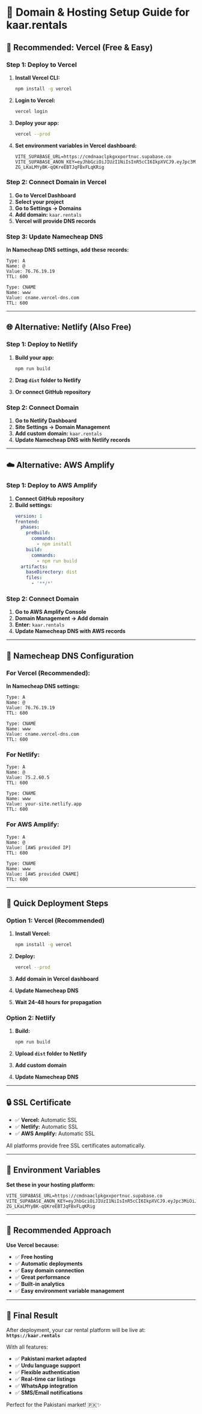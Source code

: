 # 🚀 Domain & Hosting Setup Guide for kaar.rentals

## 🎯 **Recommended: Vercel (Free & Easy)**

### **Step 1: Deploy to Vercel**

1. **Install Vercel CLI:**
   ```bash
   npm install -g vercel
   ```

2. **Login to Vercel:**
   ```bash
   vercel login
   ```

3. **Deploy your app:**
   ```bash
   vercel --prod
   ```

4. **Set environment variables in Vercel dashboard:**
   ```
   VITE_SUPABASE_URL=https://cmdnaaclpkgxxportnuc.supabase.co
   VITE_SUPABASE_ANON_KEY=eyJhbGciOiJIUzI1NiIsInR5cCI6IkpXVCJ9.eyJpc3MiOiJzdXBhYmFzZSIsInJlZiI6ImNtZG5hYWNscGtneHhwb3J0bnVjIiwicm9sZSI6ImFub24iLCJpYXQiOjE3NTM3NzQyNzcsImV4cCI6MjA2OTM1MDI3N30.hFh9dR4oo-ZG_LKaLMYyBK-qQKreEBTJqFBxFLqKRig
   ```

### **Step 2: Connect Domain in Vercel**

1. **Go to Vercel Dashboard**
2. **Select your project**
3. **Go to Settings → Domains**
4. **Add domain:** `kaar.rentals`
5. **Vercel will provide DNS records**

### **Step 3: Update Namecheap DNS**

**In Namecheap DNS settings, add these records:**

```
Type: A
Name: @
Value: 76.76.19.19
TTL: 600

Type: CNAME
Name: www
Value: cname.vercel-dns.com
TTL: 600
```

---

## 🌐 **Alternative: Netlify (Also Free)**

### **Step 1: Deploy to Netlify**

1. **Build your app:**
   ```bash
   npm run build
   ```

2. **Drag `dist` folder to Netlify**
3. **Or connect GitHub repository**

### **Step 2: Connect Domain**

1. **Go to Netlify Dashboard**
2. **Site Settings → Domain Management**
3. **Add custom domain:** `kaar.rentals`
4. **Update Namecheap DNS with Netlify records**

---

## ☁️ **Alternative: AWS Amplify**

### **Step 1: Deploy to AWS Amplify**

1. **Connect GitHub repository**
2. **Build settings:**
   ```yaml
   version: 1
   frontend:
     phases:
       preBuild:
         commands:
           - npm install
       build:
         commands:
           - npm run build
     artifacts:
       baseDirectory: dist
       files:
         - '**/*'
   ```

### **Step 2: Connect Domain**

1. **Go to AWS Amplify Console**
2. **Domain Management → Add domain**
3. **Enter:** `kaar.rentals`
4. **Update Namecheap DNS with AWS records**

---

## 🔧 **Namecheap DNS Configuration**

### **For Vercel (Recommended):**

**In Namecheap DNS settings:**

```
Type: A
Name: @
Value: 76.76.19.19
TTL: 600

Type: CNAME
Name: www
Value: cname.vercel-dns.com
TTL: 600
```

### **For Netlify:**

```
Type: A
Name: @
Value: 75.2.60.5
TTL: 600

Type: CNAME
Name: www
Value: your-site.netlify.app
TTL: 600
```

### **For AWS Amplify:**

```
Type: A
Name: @
Value: [AWS provided IP]
TTL: 600

Type: CNAME
Name: www
Value: [AWS provided CNAME]
TTL: 600
```

---

## 🚀 **Quick Deployment Steps**

### **Option 1: Vercel (Recommended)**

1. **Install Vercel:**
   ```bash
   npm install -g vercel
   ```

2. **Deploy:**
   ```bash
   vercel --prod
   ```

3. **Add domain in Vercel dashboard**
4. **Update Namecheap DNS**
5. **Wait 24-48 hours for propagation**

### **Option 2: Netlify**

1. **Build:**
   ```bash
   npm run build
   ```

2. **Upload `dist` folder to Netlify**
3. **Add custom domain**
4. **Update Namecheap DNS**

---

## 🔒 **SSL Certificate**

- ✅ **Vercel:** Automatic SSL
- ✅ **Netlify:** Automatic SSL  
- ✅ **AWS Amplify:** Automatic SSL

All platforms provide free SSL certificates automatically.

---

## 📱 **Environment Variables**

**Set these in your hosting platform:**

```
VITE_SUPABASE_URL=https://cmdnaaclpkgxxportnuc.supabase.co
VITE_SUPABASE_ANON_KEY=eyJhbGciOiJIUzI1NiIsInR5cCI6IkpXVCJ9.eyJpc3MiOiJzdXBhYmFzZSIsInJlZiI6ImNtZG5hYWNscGtneHhwb3J0bnVjIiwicm9sZSI6ImFub24iLCJpYXQiOjE3NTM3NzQyNzcsImV4cCI6MjA2OTM1MDI3N30.hFh9dR4oo-ZG_LKaLMYyBK-qQKreEBTJqFBxFLqKRig
```

---

## 🎯 **Recommended Approach**

**Use Vercel because:**
- ✅ **Free hosting**
- ✅ **Automatic deployments**
- ✅ **Easy domain connection**
- ✅ **Great performance**
- ✅ **Built-in analytics**
- ✅ **Easy environment variable management**

---

## 🚀 **Final Result**

After deployment, your car rental platform will be live at:
**`https://kaar.rentals`**

With all features:
- ✅ **Pakistani market adapted**
- ✅ **Urdu language support**
- ✅ **Flexible authentication**
- ✅ **Real-time car listings**
- ✅ **WhatsApp integration**
- ✅ **SMS/Email notifications**

Perfect for the Pakistani market! 🇵🇰✨